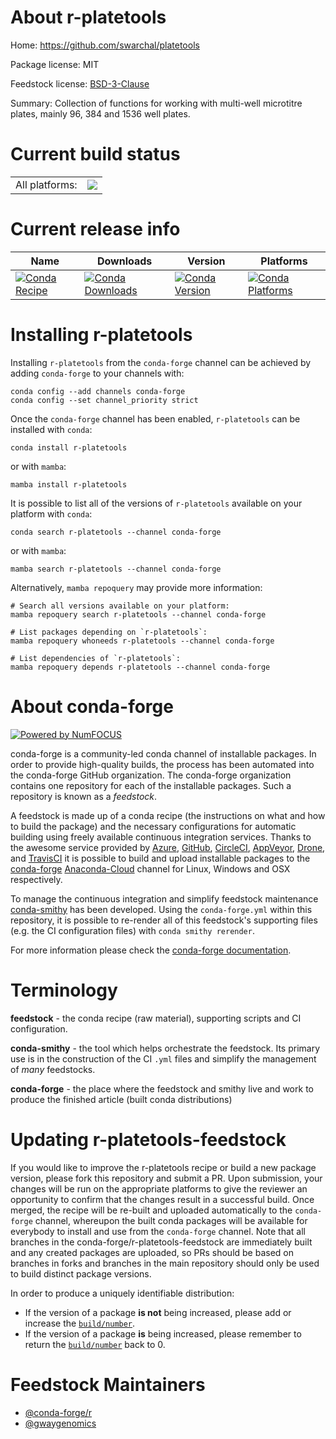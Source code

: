 About r-platetools
==================

Home: https://github.com/swarchal/platetools

Package license: MIT

Feedstock license: [BSD-3-Clause](https://github.com/conda-forge/r-platetools-feedstock/blob/main/LICENSE.txt)

Summary: Collection of functions for working with multi-well microtitre plates, mainly 96, 384 and 1536 well plates.

Current build status
====================


<table><tr><td>All platforms:</td>
    <td>
      <a href="https://dev.azure.com/conda-forge/feedstock-builds/_build/latest?definitionId=6749&branchName=main">
        <img src="https://dev.azure.com/conda-forge/feedstock-builds/_apis/build/status/r-platetools-feedstock?branchName=main">
      </a>
    </td>
  </tr>
</table>

Current release info
====================

| Name | Downloads | Version | Platforms |
| --- | --- | --- | --- |
| [![Conda Recipe](https://img.shields.io/badge/recipe-r--platetools-green.svg)](https://anaconda.org/conda-forge/r-platetools) | [![Conda Downloads](https://img.shields.io/conda/dn/conda-forge/r-platetools.svg)](https://anaconda.org/conda-forge/r-platetools) | [![Conda Version](https://img.shields.io/conda/vn/conda-forge/r-platetools.svg)](https://anaconda.org/conda-forge/r-platetools) | [![Conda Platforms](https://img.shields.io/conda/pn/conda-forge/r-platetools.svg)](https://anaconda.org/conda-forge/r-platetools) |

Installing r-platetools
=======================

Installing `r-platetools` from the `conda-forge` channel can be achieved by adding `conda-forge` to your channels with:

```
conda config --add channels conda-forge
conda config --set channel_priority strict
```

Once the `conda-forge` channel has been enabled, `r-platetools` can be installed with `conda`:

```
conda install r-platetools
```

or with `mamba`:

```
mamba install r-platetools
```

It is possible to list all of the versions of `r-platetools` available on your platform with `conda`:

```
conda search r-platetools --channel conda-forge
```

or with `mamba`:

```
mamba search r-platetools --channel conda-forge
```

Alternatively, `mamba repoquery` may provide more information:

```
# Search all versions available on your platform:
mamba repoquery search r-platetools --channel conda-forge

# List packages depending on `r-platetools`:
mamba repoquery whoneeds r-platetools --channel conda-forge

# List dependencies of `r-platetools`:
mamba repoquery depends r-platetools --channel conda-forge
```


About conda-forge
=================

[![Powered by
NumFOCUS](https://img.shields.io/badge/powered%20by-NumFOCUS-orange.svg?style=flat&colorA=E1523D&colorB=007D8A)](https://numfocus.org)

conda-forge is a community-led conda channel of installable packages.
In order to provide high-quality builds, the process has been automated into the
conda-forge GitHub organization. The conda-forge organization contains one repository
for each of the installable packages. Such a repository is known as a *feedstock*.

A feedstock is made up of a conda recipe (the instructions on what and how to build
the package) and the necessary configurations for automatic building using freely
available continuous integration services. Thanks to the awesome service provided by
[Azure](https://azure.microsoft.com/en-us/services/devops/), [GitHub](https://github.com/),
[CircleCI](https://circleci.com/), [AppVeyor](https://www.appveyor.com/),
[Drone](https://cloud.drone.io/welcome), and [TravisCI](https://travis-ci.com/)
it is possible to build and upload installable packages to the
[conda-forge](https://anaconda.org/conda-forge) [Anaconda-Cloud](https://anaconda.org/)
channel for Linux, Windows and OSX respectively.

To manage the continuous integration and simplify feedstock maintenance
[conda-smithy](https://github.com/conda-forge/conda-smithy) has been developed.
Using the ``conda-forge.yml`` within this repository, it is possible to re-render all of
this feedstock's supporting files (e.g. the CI configuration files) with ``conda smithy rerender``.

For more information please check the [conda-forge documentation](https://conda-forge.org/docs/).

Terminology
===========

**feedstock** - the conda recipe (raw material), supporting scripts and CI configuration.

**conda-smithy** - the tool which helps orchestrate the feedstock.
                   Its primary use is in the construction of the CI ``.yml`` files
                   and simplify the management of *many* feedstocks.

**conda-forge** - the place where the feedstock and smithy live and work to
                  produce the finished article (built conda distributions)


Updating r-platetools-feedstock
===============================

If you would like to improve the r-platetools recipe or build a new
package version, please fork this repository and submit a PR. Upon submission,
your changes will be run on the appropriate platforms to give the reviewer an
opportunity to confirm that the changes result in a successful build. Once
merged, the recipe will be re-built and uploaded automatically to the
`conda-forge` channel, whereupon the built conda packages will be available for
everybody to install and use from the `conda-forge` channel.
Note that all branches in the conda-forge/r-platetools-feedstock are
immediately built and any created packages are uploaded, so PRs should be based
on branches in forks and branches in the main repository should only be used to
build distinct package versions.

In order to produce a uniquely identifiable distribution:
 * If the version of a package **is not** being increased, please add or increase
   the [``build/number``](https://docs.conda.io/projects/conda-build/en/latest/resources/define-metadata.html#build-number-and-string).
 * If the version of a package **is** being increased, please remember to return
   the [``build/number``](https://docs.conda.io/projects/conda-build/en/latest/resources/define-metadata.html#build-number-and-string)
   back to 0.

Feedstock Maintainers
=====================

* [@conda-forge/r](https://github.com/conda-forge/r/)
* [@gwaygenomics](https://github.com/gwaygenomics/)


